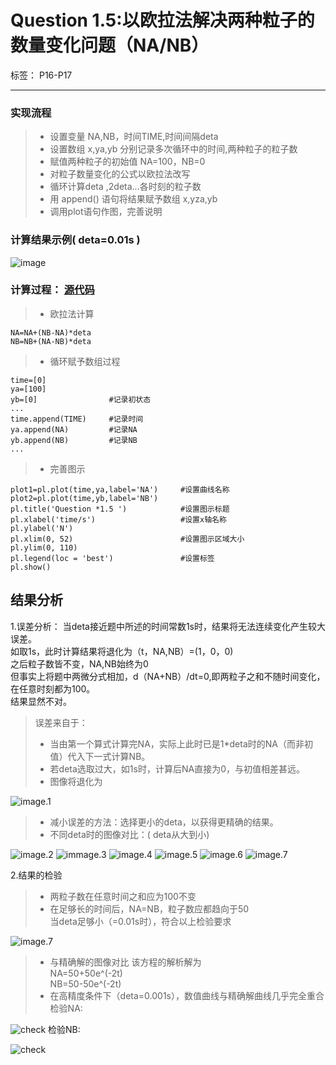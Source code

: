 # Question 1.5:以欧拉法解决两种粒子的数量变化问题（NA/NB）
标签： P16-P17 

---

### 实现流程
> * 设置变量 NA,NB，时间TIME,时间间隔deta
> * 设置数组 x,ya,yb 分别记录多次循环中的时间,两种粒子的粒子数
> * 赋值两种粒子的初始值 NA=100，NB=0 
> * 对粒子数量变化的公式以欧拉法改写
> * 循环计算deta ,2deta...各时刻的粒子数
> * 用 append() 语句将结果赋予数组 x,yza,yb
> * 调用plot语句作图，完善说明

### 计算结果示例( deta=0.01s )
![image](https://user-images.githubusercontent.com/31878522/31002566-0f9cf3c2-a51e-11e7-8a2f-066246d829e4.PNG)
### 计算过程： [源代码](https://github.com/tzwhu/computational_physics_N2015301020096/blob/master/code%203.txt)
> * 欧拉法计算

    NA=NA+(NB-NA)*deta 
    NB=NB+(NA-NB)*deta
> * 循环赋予数组过程    

    time=[0]
    ya=[100]
    yb=[0]                #记录初状态
    ...
    time.append(TIME)     #记录时间
    ya.append(NA)         #记录NA
    yb.append(NB)         #记录NB
    ...
> * 完善图示

    plot1=pl.plot(time,ya,label='NA')     #设置曲线名称
    plot2=pl.plot(time,yb,label='NB')     
    pl.title('Question *1.5 ')            #设置图示标题
    pl.xlabel('time/s')                   #设置x轴名称
    pl.ylabel('N')
    pl.xlim(0, 52)                        #设置图示区域大小
    pl.ylim(0, 110)
    pl.legend(loc = 'best')               #设置标签
    pl.show()
## 结果分析
1.误差分析：
当deta接近题中所述的时间常数1s时，结果将无法连续变化产生较大误差。<br>
如取1s，此时计算结果将退化为（t，NA,NB）=(1，0，0)<br>
之后粒子数皆不变，NA,NB始终为0<br>
但事实上将题中两微分式相加，d（NA+NB）/dt=0,即两粒子之和不随时间变化，在任意时刻都为100。<br>
结果显然不对。
>误差来自于：
> * 当由第一个算式计算完NA，实际上此时已是1*deta时的NA（而非初值）代入下一式计算NB。
> * 若deta选取过大，如1s时，计算后NA直接为0，与初值相差甚远。
> * 图像将退化为

![image.1](https://user-images.githubusercontent.com/31878522/31004854-c613879c-a528-11e7-8af9-c42d9a31ecf5.PNG)

> * 减小误差的方法：选择更小的deta，以获得更精确的结果。
> * 不同deta时的图像对比：( deta从大到小)

![image.2](https://user-images.githubusercontent.com/31878522/31002878-930c47ac-a51f-11e7-9a55-bda188ac4d5c.PNG)
![immage.3](https://user-images.githubusercontent.com/31878522/31002713-d30b2d2e-a51e-11e7-9647-95a039892fb2.PNG)
![image.4](https://user-images.githubusercontent.com/31878522/31002693-b40c748c-a51e-11e7-82a7-405ce2ee312a.PNG)
![image.5](https://user-images.githubusercontent.com/31878522/31002609-4dbbac16-a51e-11e7-9e7a-62caf9737326.PNG)
![image.6](https://user-images.githubusercontent.com/31878522/31002537-e188883e-a51d-11e7-81c3-46390dfe24b3.PNG)
![image.7](https://user-images.githubusercontent.com/31878522/31002566-0f9cf3c2-a51e-11e7-8a2f-066246d829e4.PNG)

2.结果的检验
> * 两粒子数在任意时间之和应为100不变
> * 在足够长的时间后，NA=NB，粒子数应都趋向于50<br>
当deta足够小（=0.01s时），符合以上检验要求

![image.7](https://user-images.githubusercontent.com/31878522/31002566-0f9cf3c2-a51e-11e7-8a2f-066246d829e4.PNG)
> * 与精确解的图像对比
该方程的解析解为<br>
NA=50+50e^(-2t)<br>
NB=50-50e^(-2t)<br>
> * 在高精度条件下（deta=0.001s），数值曲线与精确解曲线几乎完全重合<br>
检验NA:

![check](https://user-images.githubusercontent.com/31878522/31006553-a9170612-a52f-11e7-831a-7e2608912124.PNG)
检验NB:

![check](https://user-images.githubusercontent.com/31878522/31006930-59c89be6-a531-11e7-9506-903dcd77bb29.PNG)
 








